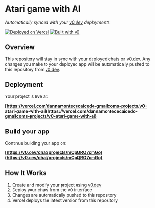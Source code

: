 # Atari game with AI

*Automatically synced with your [v0.dev](https://v0.dev) deployments*

[![Deployed on Vercel](https://img.shields.io/badge/Deployed%20on-Vercel-black?style=for-the-badge&logo=vercel)](https://vercel.com/dannamontececaicedo-gmailcoms-projects/v0-atari-game-with-ai)
[![Built with v0](https://img.shields.io/badge/Built%20with-v0.dev-black?style=for-the-badge)](https://v0.dev/chat/projects/mCpQRO7cmGo)

## Overview

This repository will stay in sync with your deployed chats on [v0.dev](https://v0.dev).
Any changes you make to your deployed app will be automatically pushed to this repository from [v0.dev](https://v0.dev).

## Deployment

Your project is live at:

**[https://vercel.com/dannamontececaicedo-gmailcoms-projects/v0-atari-game-with-ai](https://vercel.com/dannamontececaicedo-gmailcoms-projects/v0-atari-game-with-ai)**

## Build your app

Continue building your app on:

**[https://v0.dev/chat/projects/mCpQRO7cmGo](https://v0.dev/chat/projects/mCpQRO7cmGo)**

## How It Works

1. Create and modify your project using [v0.dev](https://v0.dev)
2. Deploy your chats from the v0 interface
3. Changes are automatically pushed to this repository
4. Vercel deploys the latest version from this repository